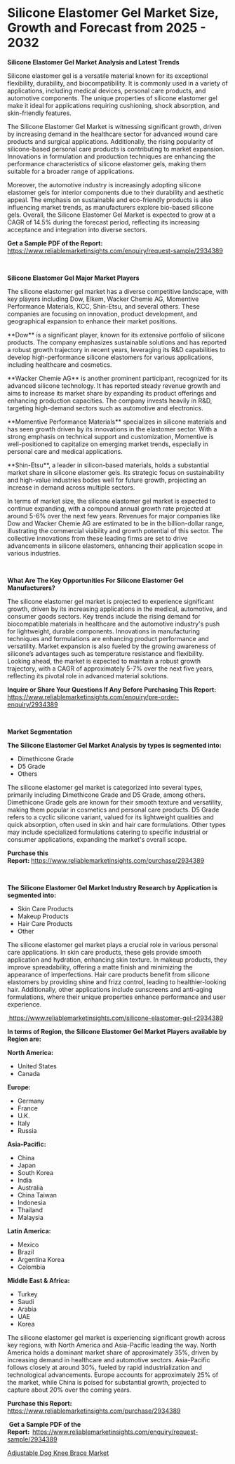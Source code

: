 <p><h1>Silicone Elastomer Gel Market Size, Growth and Forecast from 2025 - 2032</h1></p><p><strong>Silicone Elastomer Gel Market Analysis and Latest Trends</strong></p>
<p><p>Silicone elastomer gel is a versatile material known for its exceptional flexibility, durability, and biocompatibility. It is commonly used in a variety of applications, including medical devices, personal care products, and automotive components. The unique properties of silicone elastomer gel make it ideal for applications requiring cushioning, shock absorption, and skin-friendly features. </p><p>The Silicone Elastomer Gel Market is witnessing significant growth, driven by increasing demand in the healthcare sector for advanced wound care products and surgical applications. Additionally, the rising popularity of silicone-based personal care products is contributing to market expansion. Innovations in formulation and production techniques are enhancing the performance characteristics of silicone elastomer gels, making them suitable for a broader range of applications. </p><p>Moreover, the automotive industry is increasingly adopting silicone elastomer gels for interior components due to their durability and aesthetic appeal. The emphasis on sustainable and eco-friendly products is also influencing market trends, as manufacturers explore bio-based silicone gels. Overall, the Silicone Elastomer Gel Market is expected to grow at a CAGR of 14.5% during the forecast period, reflecting its increasing acceptance and integration into diverse sectors.</p></p>
<p><strong>Get a Sample PDF of the Report:&nbsp;</strong> <a href="https://www.reliablemarketinsights.com/enquiry/request-sample/2934389?utm_campaign=2631&utm_medium=2&utm_source=Github&utm_content=ia&utm_term=13032025&utm_id=silicone-elastomer-gel">https://www.reliablemarketinsights.com/enquiry/request-sample/2934389</a></p>
<p>&nbsp;</p>
<p><strong>Silicone Elastomer Gel Major Market Players</strong></p>
<p><p>The silicone elastomer gel market has a diverse competitive landscape, with key players including Dow, Elkem, Wacker Chemie AG, Momentive Performance Materials, KCC, Shin-Etsu, and several others. These companies are focusing on innovation, product development, and geographical expansion to enhance their market positions.</p><p>**Dow** is a significant player, known for its extensive portfolio of silicone products. The company emphasizes sustainable solutions and has reported a robust growth trajectory in recent years, leveraging its R&D capabilities to develop high-performance silicone elastomers for various applications, including healthcare and cosmetics.</p><p>**Wacker Chemie AG** is another prominent participant, recognized for its advanced silicone technology. It has reported steady revenue growth and aims to increase its market share by expanding its product offerings and enhancing production capacities. The company invests heavily in R&D, targeting high-demand sectors such as automotive and electronics.</p><p>**Momentive Performance Materials** specializes in silicone materials and has seen growth driven by its innovations in the elastomer sector. With a strong emphasis on technical support and customization, Momentive is well-positioned to capitalize on emerging market trends, especially in personal care and medical applications.</p><p>**Shin-Etsu**, a leader in silicon-based materials, holds a substantial market share in silicone elastomer gels. Its strategic focus on sustainability and high-value industries bodes well for future growth, projecting an increase in demand across multiple sectors.</p><p>In terms of market size, the silicone elastomer gel market is expected to continue expanding, with a compound annual growth rate projected at around 5-6% over the next few years. Revenues for major companies like Dow and Wacker Chemie AG are estimated to be in the billion-dollar range, illustrating the commercial viability and growth potential of this sector. The collective innovations from these leading firms are set to drive advancements in silicone elastomers, enhancing their application scope in various industries.</p></p>
<p>&nbsp;</p>
<p><strong>What Are The Key Opportunities For Silicone Elastomer Gel Manufacturers?</strong></p>
<p><p>The silicone elastomer gel market is projected to experience significant growth, driven by its increasing applications in the medical, automotive, and consumer goods sectors. Key trends include the rising demand for biocompatible materials in healthcare and the automotive industry's push for lightweight, durable components. Innovations in manufacturing techniques and formulations are enhancing product performance and versatility. Market expansion is also fueled by the growing awareness of silicone’s advantages such as temperature resistance and flexibility. Looking ahead, the market is expected to maintain a robust growth trajectory, with a CAGR of approximately 5-7% over the next five years, reflecting its pivotal role in advanced material solutions.</p></p>
<p><strong>Inquire or Share Your Questions If Any Before Purchasing This Report:</strong> <a href="https://www.reliablemarketinsights.com/enquiry/pre-order-enquiry/2934389?utm_campaign=2631&utm_medium=2&utm_source=Github&utm_content=ia&utm_term=13032025&utm_id=silicone-elastomer-gel">https://www.reliablemarketinsights.com/enquiry/pre-order-enquiry/2934389</a></p>
<p>&nbsp;</p>
<p><strong>Market Segmentation</strong></p>
<p><strong>The Silicone Elastomer Gel Market Analysis by types is segmented into:</strong></p>
<p><ul><li>Dimethicone Grade</li><li>D5 Grade</li><li>Others</li></ul></p>
<p><p>The silicone elastomer gel market is categorized into several types, primarily including Dimethicone Grade and D5 Grade, among others. Dimethicone Grade gels are known for their smooth texture and versatility, making them popular in cosmetics and personal care products. D5 Grade refers to a cyclic silicone variant, valued for its lightweight qualities and quick absorption, often used in skin and hair care formulations. Other types may include specialized formulations catering to specific industrial or consumer applications, expanding the market's overall scope.</p></p>
<p><strong>Purchase this Report:&nbsp;</strong><a href="https://www.reliablemarketinsights.com/purchase/2934389?utm_campaign=2631&utm_medium=2&utm_source=Github&utm_content=ia&utm_term=13032025&utm_id=silicone-elastomer-gel">https://www.reliablemarketinsights.com/purchase/2934389</a></p>
<p>&nbsp;</p>
<p><strong>The Silicone Elastomer Gel Market Industry Research by Application is segmented into:</strong></p>
<p><ul><li>Skin Care Products</li><li>Makeup Products</li><li>Hair Care Products</li><li>Other</li></ul></p>
<p><p>The silicone elastomer gel market plays a crucial role in various personal care applications. In skin care products, these gels provide smooth application and hydration, enhancing skin texture. In makeup products, they improve spreadability, offering a matte finish and minimizing the appearance of imperfections. Hair care products benefit from silicone elastomers by providing shine and frizz control, leading to healthier-looking hair. Additionally, other applications include sunscreens and anti-aging formulations, where their unique properties enhance performance and user experience.</p></p>
<p><a href="https://www.reliablemarketinsights.com/silicone-elastomer-gel-r2934389?utm_campaign=2631&utm_medium=2&utm_source=Github&utm_content=ia&utm_term=13032025&utm_id=silicone-elastomer-gel">&nbsp;https://www.reliablemarketinsights.com/silicone-elastomer-gel-r2934389</a></p>
<p><strong>In terms of Region, the Silicone Elastomer Gel Market Players available by Region are:</strong></p>
<p>
    <p> <strong> North America: </strong>
        <ul>
            <li>United States</li>
            <li>Canada</li>
        </ul>
        </p> 
    <p> <strong> Europe: </strong>
        <ul>
            <li>Germany</li>
            <li>France</li>
            <li>U.K.</li>
            <li>Italy</li>
            <li>Russia</li>
        </ul>
        </p> 
    <p> <strong> Asia-Pacific: </strong>
        <ul>
            <li>China</li>
            <li>Japan</li>
            <li>South Korea</li>
            <li>India</li>
            <li>Australia</li>
            <li>China Taiwan</li>
            <li>Indonesia</li>
            <li>Thailand</li>
            <li>Malaysia</li>
        </ul>
        </p> 
    <p> <strong> Latin America: </strong>
        <ul>
            <li>Mexico</li>
            <li>Brazil</li>
            <li>Argentina Korea</li>
            <li>Colombia</li>
        </ul>
        </p> 
    <p> <strong> Middle East & Africa: </strong>
        <ul>
            <li>Turkey</li>
            <li>Saudi</li>
            <li>Arabia</li>
            <li>UAE</li>
            <li>Korea</li>
        </ul>
    </p>
    </p>
<p><p>The silicone elastomer gel market is experiencing significant growth across key regions, with North America and Asia-Pacific leading the way. North America holds a dominant market share of approximately 35%, driven by increasing demand in healthcare and automotive sectors. Asia-Pacific follows closely at around 30%, fueled by rapid industrialization and technological advancements. Europe accounts for approximately 25% of the market, while China is poised for substantial growth, projected to capture about 20% over the coming years.</p></p>
<p><strong>Purchase this Report: </strong><a href="https://www.reliablemarketinsights.com/purchase/2934389?utm_campaign=2631&utm_medium=2&utm_source=Github&utm_content=ia&utm_term=13032025&utm_id=silicone-elastomer-gel">https://www.reliablemarketinsights.com/purchase/2934389</a></p>
<p>&nbsp;<strong>Get a Sample PDF of the Report:&nbsp;&nbsp;</strong><a href="https://www.reliablemarketinsights.com/enquiry/request-sample/2934389?utm_campaign=2631&utm_medium=2&utm_source=Github&utm_content=ia&utm_term=13032025&utm_id=silicone-elastomer-gel">https://www.reliablemarketinsights.com/enquiry/request-sample/2934389</a></p>
<p><strong></strong></p>
<p><p><a href="https://github.com/skerretflossie9297/Market-Research-Report-List-1/blob/main/adjustable-dog-knee-brace-market.md?utm_campaign=2631&utm_medium=2&utm_source=Github&utm_content=ia&utm_term=13032025&utm_id=silicone-elastomer-gel">Adjustable Dog Knee Brace Market</a></p></p>